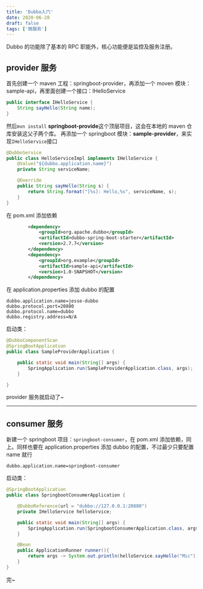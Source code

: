 ```yaml
---
title: 'Dubbo入门'
date: 2020-06-28
draft: false
tags: ['微服务']
---
```


Dubbo 的功能除了基本的 RPC 职能外，核心功能便是监控及服务注册。

## provider 服务

首先创建一个 maven 工程：springboot-provider，再添加一个 moven 模块：sample-api，再里面创建一个接口：IHelloService

```java
public interface IHelloService {
    String sayHello(String name);
}
```

然后`mvn install` **springboot-provide**这个顶层项目，这会在本地的 maven 仓库安装这父子两个库。
再添加一个 springboot 模块：**sample-provider**，来实现`IHelloService`接口

```java
@DubboService
public class HelloServiceImpl implements IHelloService {
    @Value("${dubbo.application.name}")
    private String serviceName;

    @Override
    public String sayHello(String s) {
        return String.format("[%s]: Hello,%s", serviceName, s);
    }
}
```

在 pom.xml 添加依赖

```xml
        <dependency>
            <groupId>org.apache.dubbo</groupId>
            <artifactId>dubbo-spring-boot-starter</artifactId>
            <version>2.7.7</version>
        </dependency>
        <dependency>
            <groupId>org.example</groupId>
            <artifactId>sample-api</artifactId>
            <version>1.0-SNAPSHOT</version>
        </dependency>
```

在 application.properties 添加 dubbo 的配置

```
dubbo.application.name=jesse-dubbo
dubbo.protocol.port=20880
dubbo.protocol.name=dubbo
dubbo.registry.address=N/A
```

启动类：

```java
@DubboComponentScan
@SpringBootApplication
public class SampleProviderApplication {

    public static void main(String[] args) {
        SpringApplication.run(SampleProviderApplication.class, args);
    }

}
```

provider 服务就启动了~

---

## consumer 服务

新建一个 springboot 项目：`springboot-consumer`，在 pom.xml 添加依赖，同上。同样也要在 application.properties 添加 dubbo 的配置，不过最少只要配置 name 就行

```
dubbo.application.name=springboot-consumer
```

启动类：

```java
@SpringBootApplication
public class SpringbootConsumerApplication {

    @DubboReference(url = "dubbo://127.0.0.1:20880")
    private IHelloService helloService;

    public static void main(String[] args) {
        SpringApplication.run(SpringbootConsumerApplication.class, args);
    }

    @Bean
    public ApplicationRunner runner(){
        return args -> System.out.println(helloService.sayHello("Mic"));
    }
}
```

完~
